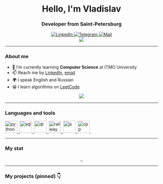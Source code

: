 <div id="header" align="center">
    <h1>Hello, I'm  Vladislav </h1>
    <h3>Developer from Saint-Petersburg</h3>
</div>

<div id="socials" align="center">
  <a href="https://www.linkedin.com/in/vladislav-bordiug/">
    <img src="https://img.shields.io/badge/LinkedIn-blue?style=for-the-badge&logo=linkedin&logoColor=white" alt="LinkedIn"/>
  </a>
  <a href="https://t.me/vlad_bordiug">
    <img src="https://img.shields.io/badge/Telegram-blue?style=for-the-badge&logo=telegram&logoColor=white" alt="Telegram"/>
  </a>
  <a href="mailto:vladislav.bordioug@gmail.com">
    <img src="https://img.shields.io/badge/-Email-red?style=for-the-badge&logo=gmail&logoColor=white" alt="Mail">
  </a>
</div>

<div id="info" align="center">
<a href="https://github.com/vladislav-bordiug">
    <img src="https://github-stats-alpha.vercel.app/api?username=vladislav-bordiug&cc=ffffff&tc=434d58&ic=4c71f2&bc=e4e2e2">
</a>
</div>

---

### About me
- 🌱 I’m currently learning **Computer Science** at ITMO University
- 📫 Reach me by [LinkedIn](https://www.linkedin.com/in/vladislav-bordiug/), [email](mailto:vladislav.bordioug@gmail.com)
- 🌍 I speak English and Russian
- :grin: I learn algorithms on [LeetCode](https://leetcode.com/vladislav-bordiug/)

<div id="leetcode" align="center">
<a href="https://github.com/vladislav-bordiug">
    <img src="https://leetcard.jacoblin.cool/vladislav-bordiug?theme=light&font=Zen%20Kurenaido&ext=heatmap">
</a>
</div>

---

### Languages and tools

<a href="https://github.com/vladislav-bordiug">
<img src="https://cdn.jsdelivr.net/gh/devicons/devicon@latest/icons/python/python-original.svg" title="python" width="40" height="40"/>&nbsp;
</a>
<a href="https://github.com/vladislav-bordiug">
<img src="https://cdn.jsdelivr.net/gh/devicons/devicon/icons/postgresql/postgresql-original.svg" title="sql" width="40" height="40"/>&nbsp;
</a>
<a href="https://github.com/vladislav-bordiug">
<img src="https://cdn.jsdelivr.net/gh/devicons/devicon@latest/icons/qt/qt-original.svg" title="qt" width="40" height="40"/>&nbsp;
</a>
<a href="https://github.com/vladislav-bordiug">
<img src="https://railway.app/brand/logo-dark.png" title="railway" width="40" height="40"/>&nbsp;
</a>
<a href="https://github.com/vladislav-bordiug">
<img src="https://cdn.jsdelivr.net/gh/devicons/devicon/icons/javascript/javascript-original.svg" title="js" width="40" height="40"/>&nbsp;
</a>
<a href="https://github.com/vladislav-bordiug">
<img src="https://cdn.jsdelivr.net/gh/devicons/devicon@latest/icons/cplusplus/cplusplus-original.svg" title="cpp" width="40" height="40"/>&nbsp;
</a>

---

### My stat

<div id="stat" align="center">
    <a href="https://github.com/vladislav-bordiug">
    <img src="https://github-profile-summary-cards.vercel.app/api/cards/stats?username=vladislav-bordiug&theme=default" alt=""/>
    </a>
    <a href="https://github.com/vladislav-bordiug">
    <img src="https://github-profile-summary-cards.vercel.app/api/cards/repos-per-language?username=vladislav-bordiug&theme=default" alt=""/>
    </a>
    <a href="https://github.com/vladislav-bordiug">
    <img src="https://github-profile-summary-cards.vercel.app/api/cards/profile-details?username=vladislav-bordiug&theme=default" alt=""/>
    </a>
</div>

---

### My projects (pinned) :point_down:
